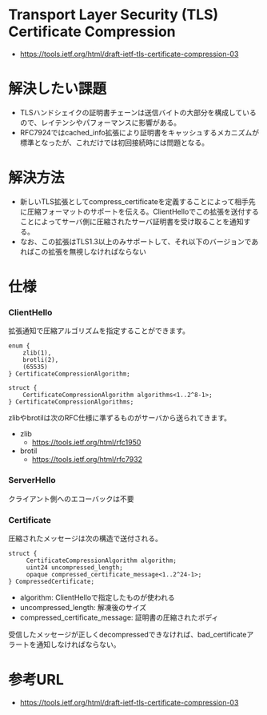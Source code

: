 # Transport Layer Security (TLS) Certificate Compression
- https://tools.ietf.org/html/draft-ietf-tls-certificate-compression-03

# 解決したい課題
- TLSハンドシェイクの証明書チェーンは送信バイトの大部分を構成しているので、レイテンシやパフォーマンスに影響がある。
- RFC7924ではcached_info拡張により証明書をキャッシュするメカニズムが標準となったが、これだけでは初回接続時には問題となる。

# 解決方法
- 新しいTLS拡張としてcompress_certificateを定義することによって相手先に圧縮フォーマットのサポートを伝える。ClientHelloでこの拡張を送付することによってサーバ側に圧縮されたサーバ証明書を受け取ることを通知する。
- なお、この拡張はTLS1.3以上のみサポートして、それ以下のバージョンであればこの拡張を無視しなければならない


# 仕様

### ClientHello
拡張通知で圧縮アルゴリズムを指定することができます。
```
enum {
    zlib(1),
    brotli(2),
    (65535)
} CertificateCompressionAlgorithm;

struct {
    CertificateCompressionAlgorithm algorithms<1..2^8-1>;
} CertificateCompressionAlgorithms;
```

zlibやbrotilは次のRFC仕様に準ずるものがサーバから送られてきます。
- zlib
  - https://tools.ietf.org/html/rfc1950
- brotil
  - https://tools.ietf.org/html/rfc7932

### ServerHello
クライアント側へのエコーバックは不要

### Certificate
圧縮されたメッセージは次の構造で送付される。
```
struct {
     CertificateCompressionAlgorithm algorithm;
     uint24 uncompressed_length;
     opaque compressed_certificate_message<1..2^24-1>;
} CompressedCertificate;
```
- algorithm: ClientHelloで指定したものが使われる
- uncompressed_length: 解凍後のサイズ
- compressed_certificate_message: 証明書の圧縮されたボディ


受信したメッセージが正しくdecompressedできなければ、bad_certificateアラートを通知しなければならない。


# 参考URL
- https://tools.ietf.org/html/draft-ietf-tls-certificate-compression-03


